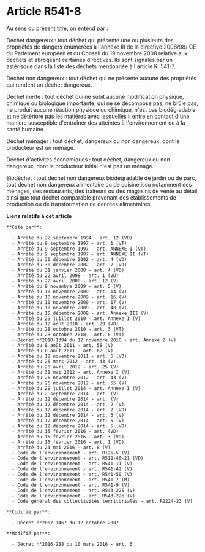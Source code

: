 # Article R541-8

Au sens du présent titre, on entend par : 

Déchet dangereux : tout déchet qui présente une ou plusieurs des propriétés de dangers énumérées à l'annexe III de la
directive 2008/98/ CE du Parlement européen et du Conseil du 19 novembre 2008 relative aux déchets et abrogeant certaines
directives. Ils sont signalés par un astérisque dans la liste des déchets mentionnée à l'article R. 541-7. 

Déchet non dangereux : tout déchet qui ne présente aucune des propriétés qui rendent un déchet dangereux. 

Déchet inerte : tout déchet qui ne subit aucune modification physique, chimique ou biologique importante, qui ne se décompose
pas, ne brûle pas, ne produit aucune réaction physique ou chimique, n'est pas biodégradable et ne détériore pas les matières
avec lesquelles il entre en contact d'une manière susceptible d'entraîner des atteintes à l'environnement ou à la santé
humaine. 

Déchet ménager : tout déchet, dangereux ou non dangereux, dont le producteur est un ménage. 

Déchet d'activités économiques : tout déchet, dangereux ou non dangereux, dont le producteur initial n'est pas un ménage. 

Biodéchet : tout déchet non dangereux biodégradable de jardin ou de parc, tout déchet non dangereux alimentaire ou de cuisine
issu notamment des ménages, des restaurants, des traiteurs ou des magasins de vente au détail, ainsi que tout déchet
comparable provenant des établissements de production ou de transformation de denrées alimentaires.

**Liens relatifs à cet article**

	**Cité par**:

	  - Arrêté du 22 septembre 1994 - art. 12 (VD)
	  - Arrêté du 9 septembre 1997 - art. 1 (VT)
	  - Arrêté du 9 septembre 1997 - art. ANNEXE I (VT)
	  - Arrêté du 9 septembre 1997 - art. ANNEXE II (VT)
	  - Arrêté du 30 décembre 2002 - art. 4 (VD)
	  - Arrêté du 30 décembre 2002 - art. 7 (VD)
	  - Arrêté du 31 janvier 2008 - art. 4 (VD)
	  - Arrêté du 22 avril 2008 - art. 1 (VD)
	  - Arrêté du 22 avril 2008 - art. 12 (V)
	  - Arrêté du 9 novembre 2009 - art. 5 (V)
	  - Arrêté du 10 novembre 2009 - art. 14 (V)
	  - Arrêté du 10 novembre 2009 - art. 16 (V)
	  - Arrêté du 10 novembre 2009 - art. 17 (V)
	  - Arrêté du 10 novembre 2009 - art. 48 (V)
	  - Arrêté du 15 décembre 2009 - art. Annexe III (V)
	  - Arrêté du 29 juillet 2010 - art. Annexe I (V)
	  - Arrêté du 12 août 2010 - art. 29 (VD)
	  - Arrêté du 28 octobre 2010 - art. 3 (VT)
	  - Arrêté du 28 octobre 2010 - art. 8 (VT)
	  - Décret n°2010-1394 du 12 novembre 2010 - art. Annexe 2 (V)
	  - Arrêté du 8 août 2011 - art. 58 (V)
	  - Arrêté du 8 août 2011 - art. 62 (V)
	  - Arrêté du 18 novembre 2011 - art. 5 (VD)
	  - Arrêté du 26 mars 2012 - art. 43 (V)
	  - Arrêté du 20 avril 2012 - art. 25 (V)
	  - Arrêté du 31 mai 2012 - art. Annexe I (V)
	  - Arrêté du 26 novembre 2012 - art. 43 (V)
	  - Arrêté du 26 novembre 2012 - art. 55 (V)
	  - Arrêté du 29 juillet 2014 - art. Annexe I (V)
	  - Arrêté du 2 septembre 2014 - art. (V)
	  - Arrêté du 12 décembre 2014 - art. (V)
	  - Arrêté du 12 décembre 2014 - art. 2 (V)
	  - Arrêté du 12 décembre 2014 - art. 2 (VD)
	  - Arrêté du 12 décembre 2014 - art. 3 (V)
	  - Arrêté du 12 décembre 2014 - art. 5 (V)
	  - Arrêté du 12 décembre 2014 - art. 5 (VD)
	  - Arrêté du 15 février 2016 - art. (VD)
	  - Arrêté du 15 février 2016 - art. 3 (VD)
	  - Arrêté du 15 février 2016 - art. 1 (VD)
	  - Arrêté du 23 mai 2016 - art. 8 (V)
	  - Code de l'environnement - art. R125-5 (V)
	  - Code de l'environnement - art. R512-46-21 (VD)
	  - Code de l'environnement - art. R541-11 (V)
	  - Code de l'environnement - art. R541-42 (V)
	  - Code de l'environnement - art. R541-50 (V)
	  - Code de l'environnement - art. R541-7 (M)
	  - Code de l'environnement - art. R541-9 (V)
	  - Code de l'environnement - art. R543-225 (V)
	  - Code de l'environnement - art. R543-226 (V)
	  - Code général des collectivités territoriales - art. R2224-23 (V)

	**Codifié par**:

	  - Décret n°2007-1467 du 12 octobre 2007

	**Modifié par**:

	  - Décret n°2016-288 du 10 mars 2016 - art. 6
